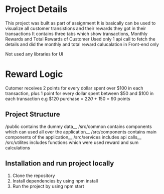 # Project Details

This project was built as part of assignment
It is basically can be used to visualize all customer transistions and their rewards they got in their transactions
It contains three tabs which show transactions, Monthly Rewards and Total Rewards of Customer 
Used only 1 api call to fetch the details and did the monthly and total reward calucalation in Front-end only

Not used any libraries for UI

# Reward Logic
Cutomer receives 2 points for every dollar spent over $100 in each transaction, plus 1 point for every dollar spent between $50 and $100 in each transaction
e.g $120 purchase =  2*20 + 1*50 = 90 points

## Project Structure
/public contains the dummy data__ 
/src/common contains components which can used all over the application__
/src/components contains main components of the application__
/src/services  includes api calls__
/src/utilites includes functions which were used reward and sum calculations


## Installation and run project locally 
1. Clone the repository
2. Install dependencies by using
     npm install
3. Run the project by using
    npm start


